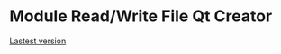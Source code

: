 # Module Read/Write File Qt Creator
[Lastest version](https://github.com/KomKGT/Qt_ReadAndWrite_CSVFile/tree/main/12.0_Module_ReadandWriteCSV)
